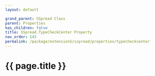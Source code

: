 ```yaml
---
layout: default

grand_parent: SSpread Class
parent: Properties
has_children: false
title: SSpread.TypeCheckCenter Property
nav_order: 143
permalink: /package/extension5/sspread/properties/typecheckcenter
---
```

# {{ page.title }}
